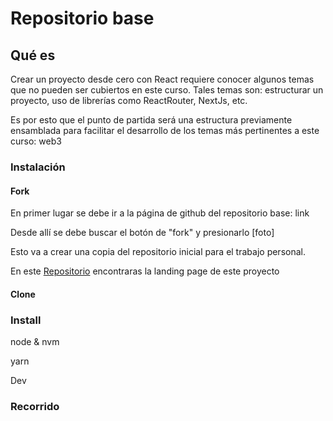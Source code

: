# Repositorio base

## Qué es

Crear un proyecto desde cero con React requiere conocer algunos temas que no pueden ser cubiertos en este curso. Tales temas son: estructurar un proyecto, uso de librerías como ReactRouter, NextJs, etc.&#x20;

Es por esto que el punto de partida será una estructura previamente ensamblada para facilitar el desarrollo de los temas más pertinentes a este curso: web3

### Instalación

#### Fork

En primer lugar se debe ir a la página de github del repositorio base: link

Desde allí se debe buscar el botón de "fork" y presionarlo \[foto]

Esto va a crear una copia del repositorio inicial para el trabajo personal.

En este [Repositorio](https://github.com/platohedro/BAM\_Landing) encontraras la landing page de este proyecto&#x20;

#### Clone



### Install

node & nvm

yarn



Dev

### Recorrido
